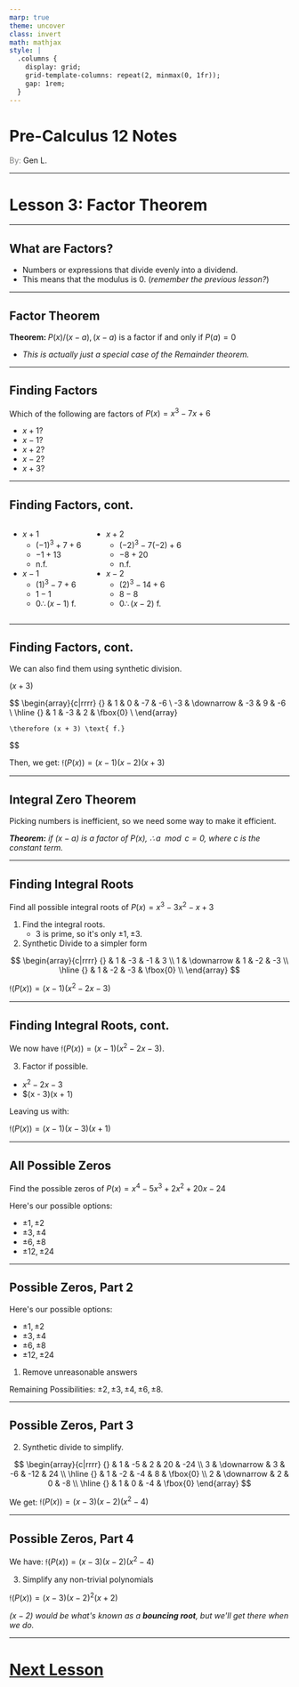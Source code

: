 ```yaml
---
marp: true
theme: uncover
class: invert
math: mathjax
style: |
  .columns {
    display: grid;
    grid-template-columns: repeat(2, minmax(0, 1fr));
    gap: 1rem;
  }
---
```


# <!--fit--> Pre-Calculus 12 Notes
<span style="color:grey">By:</span> Gen L.

<!--_footer: In partnership with Hyperion University, 2024-->

---

# Lesson 3: Factor Theorem

---

<!--paginate: true-->

## What are Factors?

* Numbers or expressions that divide evenly into a dividend. 
* This means that the modulus is 0. (*remember the previous lesson?*)

---

## Factor Theorem

$\textbf{Theorem: } P(x) / (x - a), (x - a)$ is a factor if and only if $P(a) = 0$

* *This is actually just a special case of the Remainder theorem.*

---

## Finding Factors

Which of the following are factors of $P(x) = x^3 - 7x + 6$
* $x + 1$?
* $x - 1$?
* $x + 2$?
* $x - 2$?
* $x + 3$?

---

## Finding Factors, cont.

<div class = "columns">
<div>

* $x + 1$
    * $(-1)^3 + 7 + 6$
    * $-1 + 13$
    * $\text{n.f.}$
* $x - 1$
    * $(1)^3 - 7 + 6$
    * $1 - 1$
    * $0 \therefore (x - 1) \text{ f.}$ 

</div>
<div>

* $x + 2$
    * $(-2)^3 - 7(-2) + 6$
    * $-8 + 20$
    * $\text{n.f.}$
* $x - 2$
    * $(2)^3 - 14 + 6$
    * $8 - 8$
    * $0 \therefore (x - 2) \text{ f.}$ 

</div>
</div>

---

## Finding Factors, cont.

We can also find them using synthetic division.

$(x + 3)$

$$
    \begin{array}{c|rrrr}
        {} & 1 & 0 & -7 & -6 \\
        -3 & \downarrow & -3 & 9 & -6 \\
        \hline
        {} & 1 & -3 & 2 & \fbox{0} \\
    \end{array}
    
    \therefore (x + 3) \text{ f.}
$$

Then, we get:
$\mathfrak{f}(P(x)) = (x - 1)(x - 2)(x + 3)$

---

## Integral Zero Theorem

Picking numbers is inefficient, so we need some way to make it efficient.

*$\textbf{Theorem:}$ if $(x - a)$ is a factor of $P(x),\ \therefore a \mod c = 0,$ where $c$ is the constant term.*

---

## Finding Integral Roots

Find all possible integral roots of $P(x) = x^3 - 3x^2 - x + 3$
1. Find the integral roots.
    * $3$ is prime, so it's only $\pm 1, \pm 3$.
2. Synthetic Divide to a simpler form

$$
    \begin{array}{c|rrrr}
        {} & 1 & -3 & -1 & 3 \\
        1 & \downarrow & 1 & -2 & -3 \\
        \hline
        {} & 1 & -2 & -3 & \fbox{0} \\
    \end{array}
$$

$\mathfrak{f}(P(x)) = (x - 1)(x^2 - 2x - 3)$

---

## Finding Integral Roots, cont.

We now have $\mathfrak{f}(P(x)) = (x - 1)(x^2 - 2x - 3)$.

3. Factor if possible.
* $x^2 - 2x - 3$
* $(x - 3)(x + 1)

Leaving us with:

$\mathfrak{f}(P(x)) = (x - 1)(x - 3)(x + 1)$

---

## All Possible Zeros

Find the possible zeros of $P(x) = x^4 - 5x^3 + 2x^2 + 20x - 24$

Here's our possible options:
* $\pm 1, \pm 2$
* $\pm 3, \pm 4$
* $\pm 6, \pm 8$
* $\pm 12, \pm 24$

---

## Possible Zeros, Part 2

Here's our possible options:
* $\pm 1, \pm 2$
* $\pm 3, \pm 4$
* $\pm 6, \pm 8$
* $\pm 12, \pm 24$

1. Remove unreasonable answers

Remaining Possibilities: $\pm 2, \pm 3, \pm 4, \pm 6, \pm 8$.

---

## Possible Zeros, Part 3

2. Synthetic divide to simplify.

$$
    \begin{array}{c|rrrr}
        {} & 1 & -5 & 2 & 20 & -24 \\
        3 & \downarrow & 3 & -6 & -12 & 24 \\
        \hline
        {} & 1 & -2 & -4 & 8 & \fbox{0} \\
        2 & \downarrow & 2 & 0 & -8 \\
        \hline
        {} & 1 & 0 & -4 & \fbox{0}
    \end{array}
$$

We get: $\mathfrak{f}(P(x)) = (x - 3)(x - 2)(x^2 - 4)$

---

## Possible Zeros, Part 4

We have: $\mathfrak{f}(P(x)) = (x - 3)(x - 2)(x^2 - 4)$

3. Simplify any non-trivial polynomials

$\mathfrak{f}(P(x)) = (x - 3)(x - 2)^2(x + 2)$

*$(x - 2)$ would be what's known as a **bouncing root**, but we'll get there when we do.*

---

# [Next Lesson](Lesson%204.html)
